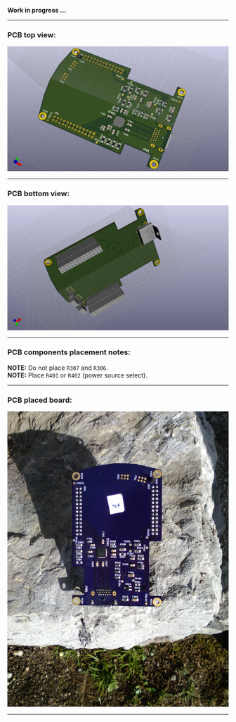**Work in progress ...**  

---
### PCB top view:
![RPT GUI Extension Top](./rpt_extension-top.png)  

---
### PCB bottom view:
![RPT GUI Extension Bottom](./rpt_extension-top-bottom.png)  

---
### PCB components placement notes:

**NOTE:** Do not place ```R307``` and ```R306```.  
**NOTE:** Place ```R401``` or ```R402``` (power source select).  

---
### PCB placed board:
![RPT GUI Extension placed PCB](./placed_pcb.jpg)  

---


